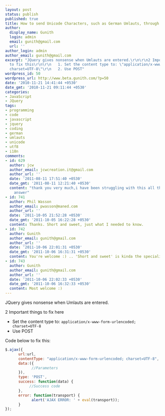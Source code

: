 ```yaml
---
layout: post
status: publish
published: true
title: How to send Unicode Characters, such as German Umlauts, through JQuery AJAX
author:
  display_name: Gunith
  login: admin
  email: gunith@gmail.com
  url: ''
author_login: admin
author_email: gunith@gmail.com
excerpt: "JQuery gives nonsense when Umlauts are entered.\r\n\r\n2 Important things
  to fix this\r\n\r\n   1. Set the content type to: \"application/x-www-form-urlencoded;
  charset=UTF-8\"\r\n   2. Use POST"
wordpress_id: 50
wordpress_url: http://www.beta.gunith.com/?p=50
date: '2010-11-21 14:41:44 +0530'
date_gmt: '2010-11-21 09:11:44 +0530'
categories:
- JavaScript
- JQuery
tags:
- programming
- code
- javascript
- jquery
- coding
- german
- umlauts
- unicode
- utf8
- i18n
comments:
- id: 629
  author: jcw
  author_email: jcwcreation.it@gmail.com
  author_url: ''
  date: '2011-08-11 17:51:40 +0530'
  date_gmt: '2011-08-11 12:21:40 +0530'
  content: "thank you very much,i have been struggling with this all the day long\r\nperfect
    answer"
- id: 741
  author: Phil Wasson
  author_email: pwasson@maned.com
  author_url: ''
  date: '2011-10-05 21:52:28 +0530'
  date_gmt: '2011-10-05 16:22:28 +0530'
  content: Thanks. Short and sweet, just what I needed to know.
- id: 742
  author: Gunith
  author_email: gunith@gmail.com
  author_url: ''
  date: '2011-10-06 22:01:31 +0530'
  date_gmt: '2011-10-06 16:31:31 +0530'
  content: You're welcome :) .. 'Short and sweet' is kinda the speciality here
- id: 743
  author: Gunith
  author_email: gunith@gmail.com
  author_url: ''
  date: '2011-10-06 22:02:33 +0530'
  date_gmt: '2011-10-06 16:32:33 +0530'
  content: Most welcome :)
---
```

JQuery gives nonsense when Umlauts are entered.

2 Important things to fix here

* Set the content type to: `application/x-www-form-urlencoded; charset=UTF-8`
* Use POST

Code below to fix this:

```javascript
$.ajax({
      url:url,
      contentType: "application/x-www-form-urlencoded; charset=UTF-8",
      data:({
            //Parameters
      }),
      type: 'POST',
      success: function(data) {
           //Success code
      },
      error: function(transport) {
            alert('AJAX ERROR: ' + eval(transport));
      }
});
```
